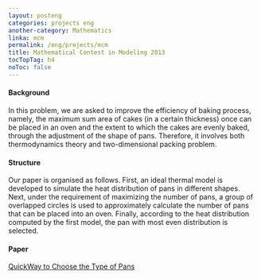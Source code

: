 ```yaml
---
layout: posteng
categories: projects eng
another-category: Mathematics
linka: mcm
permalink: /eng/projects/mcm
title: Mathematical Contest in Modeling 2013
tocTopTag: h4
noToc: false
---
```


#### Background
In this problem, we are asked to improve the efficiency of baking process,
namely, the maximum sum area of cakes (in a certain thickness) once can be
placed in an oven and the extent to which the cakes are evenly baked, through
the adjustment of the shape of pans. Therefore, it involves both thermodynamics
theory and two-dimensional packing problem.

#### Structure
Our paper is organised as follows. First, an ideal thermal model is developed
to simulate the heat distribution of pans in different shapes. Next, under the
requirement of maximizing the number of pans, a group of overlapped circles
is used to approximately calculate the number of pans that can be placed into
an oven. Finally, according to the heat distribution computed by the first model,
the pan with most even distribution is selected. 

#### Paper
[QuickWay to Choose the Type of Pans](/mcm.pdf)